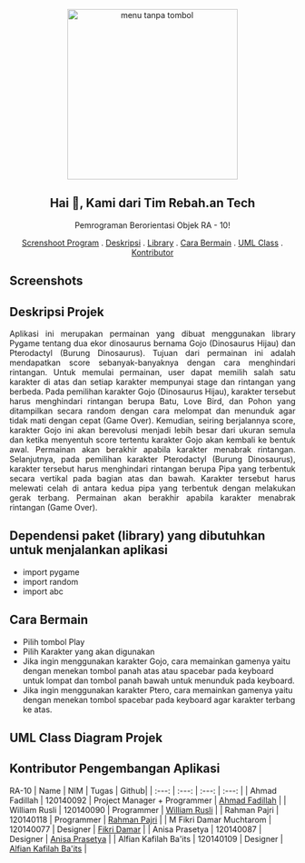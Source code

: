 <p align="center">
   <img alt="menu tanpa tombol" src="https://user-images.githubusercontent.com/100473334/170396076-1fad50af-a235-4fcf-816b-e4698ba7d379.png" width="300">
<h2 align="center">Hai 👋, Kami dari Tim Rebah.an Tech</h2>
 <p align="center">Pemrograman Berorientasi Objek RA - 10!</p>
</p>
<p align="center">
    <a href="https://github.com/AhmadFadillah12/Rebah.an-tech#screenshots">Screnshoot Program</a>
    .
    <a href="https://github.com/AhmadFadillah12/Rebah.an-tech#deskripsi-projek">Deskripsi</a>
    .
    <a href="https://github.com/AhmadFadillah12/Rebah.an-tech#dependensi-paket-library-yang-dibutuhkan-untuk-menjalankan-aplikasi">Library</a>
    .
    <a href="https://github.com/AhmadFadillah12/Rebah.an-tech#cara-bermain">Cara Bermain</a>
    .
    <a href="https://github.com/AhmadFadillah12/Rebah.an-tech#uml-class-diagram-projek">UML Class</a> 
    .
    <a href="https://github.com/AhmadFadillah12/Rebah.an-tech#kontributor-pengembangan-aplikasi">Kontributor</a> 
</p> 


## Screenshots

## Deskripsi Projek
<p align="justify">
Aplikasi ini merupakan permainan yang dibuat menggunakan library Pygame tentang dua ekor dinosaurus bernama Gojo (Dinosaurus Hijau) dan Pterodactyl (Burung Dinosaurus). Tujuan dari permainan ini adalah mendapatkan score sebanyak-banyaknya dengan cara menghindari rintangan. Untuk memulai permainan, user dapat memilih salah satu karakter di atas dan setiap karakter mempunyai stage dan rintangan yang berbeda. Pada pemilihan karakter Gojo (Dinosaurus Hijau), karakter tersebut harus menghindari rintangan berupa Batu, Love Bird, dan Pohon yang ditampilkan secara random dengan cara melompat dan menunduk agar tidak mati dengan cepat (Game Over). Kemudian, seiring berjalannya score, karakter Gojo ini akan berevolusi menjadi lebih besar dari ukuran semula dan ketika menyentuh score tertentu karakter Gojo akan kembali ke bentuk awal. Permainan akan berakhir apabila karakter menabrak rintangan. Selanjutnya, pada pemilihan karakter Pterodactyl (Burung Dinosaurus), karakter tersebut harus menghindari rintangan berupa Pipa yang terbentuk secara vertikal pada bagian atas dan bawah. Karakter tersebut harus melewati celah di antara kedua pipa yang terbentuk dengan melakukan gerak terbang. Permainan akan berakhir apabila karakter menabrak rintangan (Game Over).
</p>  

## Dependensi paket (library) yang dibutuhkan untuk menjalankan aplikasi
- import pygame
- import random
- import abc

## Cara Bermain
- Pilih tombol Play  
- Pilih Karakter yang akan digunakan
- Jika ingin menggunakan karakter Gojo, cara memainkan gamenya yaitu dengan menekan tombol panah atas atau spacebar pada keyboard untuk lompat dan tombol panah bawah untuk menunduk pada keyboard.
- Jika ingin menggunakan karakter Ptero, cara memainkan gamenya yaitu dengan menekan tombol spacebar pada keyboard agar karakter terbang ke atas.

## UML Class Diagram Projek

## Kontributor Pengembangan Aplikasi
RA-10
| Name | NIM | Tugas | Github|
| :---: | :---: | :---: | :---: |
| Ahmad Fadillah                  | 120140092 | Project Manager + Programmer                    | [Ahmad Fadillah](https://github.com/AhmadFadillah12)      |
| William Rusli                   | 120140090 | Programmer                    | [William Rusli](https://github.com/ShorterOyster)           |
| Rahman Pajri                    | 120140118 | Programmer                    | [Rahman Pajri](https://github.com/rahmanfajri)            |
| M Fikri Damar Muchtarom         | 120140077 | Designer                      | [Fikri Damar](https://github.com/fikdum)                  |
| Anisa Prasetya                  | 120140087 | Designer                      | [Anisa Prasetya](https://github.com/anisaprsty)           |
| Alfian Kafilah Ba'its           | 120140109 | Designer                      | [Alfian Kafilah Ba'its](https://github.com/alfiannnas)    |

